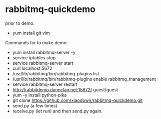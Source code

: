 rabbitmq-quickdemo
==================

prior to demo:

 * yum install git vim 

Commands for to make demo:

 * yum install rabbitmq-server -y
 * service iptables stop
 * service rabbitmq-server start
 * curl localhost:5672
 * /usr/lib/rabbitmq/bin/rabbitmq-plugins list
 * /usr/lib/rabbitmq/bin/rabbitmq-plugins enable rabbitmq_management
 * service rabbitmq-server restart
 * http://rabbitdemo.dunnclan.net:15672/ guest/guest
 * yum -y install python-pika
 * git clone https://github.com/xiaodown/rabbitmq-quickdemo.git
 * send.py (a few times)
 * receive.py (let run) and then send.py again.
